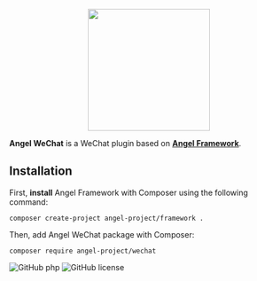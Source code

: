<p align="center"><img width="220" src="http://www.zuggr.com/file/angel_wechat.jpg"></p>

**Angel WeChat** is a WeChat plugin based on [**Angel Framework**](https://github.com/angel-project/framework).

Installation
-------------
First, **install** Angel Framework with Composer using the following command:
```
composer create-project angel-project/framework .
```

Then, add Angel WeChat package with Composer:
```
composer require angel-project/wechat
```

![GitHub php](https://img.shields.io/packagist/php-v/symfony/symfony.svg)
![GitHub license](https://img.shields.io/cocoapods/l/AFNetworking.svg)
